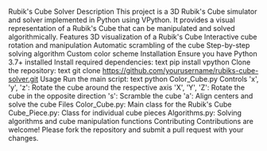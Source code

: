 Rubik's Cube Solver
Description
This project is a 3D Rubik's Cube simulator and solver implemented in Python using VPython. It provides a visual representation of a Rubik's Cube that can be manipulated and solved algorithmically.
Features
3D visualization of a Rubik's Cube
Interactive cube rotation and manipulation
Automatic scrambling of the cube
Step-by-step solving algorithm
Custom color scheme
Installation
Ensure you have Python 3.7+ installed
Install required dependencies:
text
pip install vpython
Clone the repository:
text
git clone https://github.com/yourusername/rubiks-cube-solver.git
Usage
Run the main script:
text
python Color_Cube.py
Controls
'x', 'y', 'z': Rotate the cube around the respective axis
'X', 'Y', 'Z': Rotate the cube in the opposite direction
's': Scramble the cube
'a': Align centers and solve the cube
Files
Color_Cube.py: Main class for the Rubik's Cube
Cube_Piece.py: Class for individual cube pieces
Algorithms.py: Solving algorithms and cube manipulation functions
Contributing
Contributions are welcome! Please fork the repository and submit a pull request with your changes.
